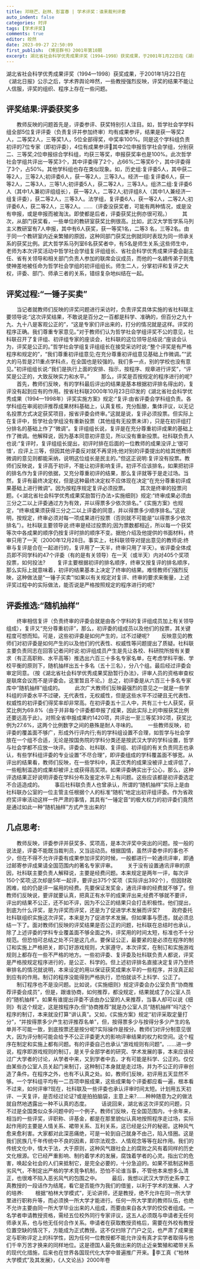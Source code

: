 ```yaml
---
title: 邓晓芒、赵林、彭富春 | 学术评奖：谁来裁判评委
auto_indent: false
categories: 时评
tags: [学术评奖]
comments: true
editor: 皎然
date: 2023-09-27 22:50:09
first_publish: 《博览群书》2001年第10期
excerpt: 湖北省社会科学优秀成果评奖（1994—1998）获奖成果，于2001年1月22日在《湖北日报》公示之后，学术界舆论哗然，一些教授强烈反映，评奖的结果不能让人信服，评奖的组织、程序上存在一些问题。
---
```

湖北省社会科学优秀成果评奖（1994—1998）获奖成果，于2001年1月22日在《湖北日报》公示之后，学术界舆论哗然，一些教授强烈反映，评奖的结果不能让人信服，评奖的组织、程序上存在一些问题。
　　
## 评奖结果:评委获奖多
　　教师反映的问题首先是，评委参评、获奖特别引人注目。如，哲学社会学学科组全部5位复评评委（负责复评并参加终审）均有成果参评，结果是获一等奖2人，二等奖2人，三等奖1人，5位全部得奖，中奖率100%。同是这个学科组负责初评的7位专家（即初评委），4位有成果参评其中2位申报哲学社会学组，分别获二、三等奖;2位申报综合学科组，均获三等奖，申报获奖率也是100%。此次哲学社会学组共评出一等奖3个，其中评委得了2个，占66%;二等奖6个，其中评委得了3个，占50%。其他学科组也存在类似现象。如，历史组:复评委5人，其中获二等2人，三等2人;初评委6人，获一等2人，三等3人。经济一组:复评委6人，获一等2人，二等3人，三等1人;初评委5人，获二等2人，三等3人。组济二组:复评委6人（其中1人兼初评组组长），获一等2人，二等2人;初评组8人（其中1人兼经济一组复评委），获二等2人，三等3人。法学组，复评委6人，获一等2人，二等2人;初评委6人，获二等2人，三等2人。……（评委没获奖者，可能有两种情况，或是没有申报，或是申报而被淘汰。即使都是后者，评委获奖比例亦很可观。）
　　其次，从部门获奖看，一些单位的教研室获奖比例很高。比如，武汉大学哲学系马列主义教研室有7人申报，其中有6人获奖，获一等奖1名，二等3 名，三等2名。由于同一个教研室内近亲繁殖的原因，这种同部门获奖比例就同时表现为同一师承关系的获奖比例。武大哲学系马列室6名获奖者中，有5名是师生关系;这些师生中，老师为本次评奖活动中哲学社会学组复评组组长、省社会科学优秀成果评委会副主任、省有关领导和相关部门负责人参加的联席会议成员，而他的一名嫡传弟子则鬼使神差地被任命为哲学社会学组的初评组组长。师生二人，分掌初评和复评之大权，评委、部门、师承三者的关系，错综复杂地纠结在一起。
　　
## 评奖过程:“一锤子买卖”
　　当记者就教师们反映的评奖问题进行采访时，负责评奖具体实施的省社科联主要领导说:“这次评奖结果，不敢说是百分之一百都是科学、准确的，但百分之九十九、九十八是客观公正的”，“这是专家们评出来的，打分的情况就是这样。评奖的程序正确。我们尊重专家意见。”对于教师们认为哲学社会学组评奖不公的意见，社科联召开了复评组、初评组专家的座谈会，社科联的这位领导总结说:“座谈会认为，评奖是公正的。”哲学社会学组复评组组长在接受采访时说:“整个评奖是有严格程序和规定的”，“我们尊重初评组意见;在充分尊重初评组意见基础上作微调。”“武大的马哲是211重点学科点，在全国也是较强的。我们多一点，别的学校也没有意见。”初评组组长说:“我们是执行上面的安排、指示，按程序、规章进行评奖”，“评奖是公正的，大致反映实力和水平。”
　　那么，评奖是否按规定的程序进行的呢?
　　首先，教师们反映，有的学科最后评出的结果是基本根据初评排名得出的，复评没有起到应有的作用。按省社科联2000年10月23日印发的《湖北省社会科学优秀成果（1994—1998年）评奖实施方案》规定:“复评:由省评委会学科组负责。各学科组在审阅初评推荐成果材料基础上，认真复核，充分酝酿，集体评议，以无记名投票方式决定获奖项目，报省评委会终审。”这就是说，复评必须投票。但实际上在复评中，哲学社会学组没有重新投票（其他组有无投票未详），只是在初评组打分排名的基础上作了“微调”。复评组组长说，复评是在充分尊重初评成果的基础上作了微调。他解释说，因为基本同意初评意见，所以没有重新投票。社科联负责人也说:“复评时，复评组组长提出，初评时排在后面的一位教师的成果没评上‘很可惜’，应评上三等，但因其他评委反对就不再坚持;他对别的评委提出的给其他教师微调的意见则都能采纳，说明这位组长是民主的。”但这正说明:复评没有投票。教师们反映说，复评高于初评，不能让初评影响复评。初评不应该排名，如果把初评的排名作为复评的依据，又充分尊重初评的结果，那么复评就等于是走过场。当然，复评有最终决定权，但是这种最终决定权不应体现在决定“在充分尊重初评成果基础上进行微调”。因为按程序规定复评必须投票。
　　其次是终审的投票问题。《<湖北省社会科学优秀成果奖励暂行办法>实施细则》规定:“终审成果必须由三分之二以上评委通过方为有效，并以得票多少依次排名。”《实施方案》也规定，“终审成果须获得三分之二以上评委的同意，并以得票多少顺序排名。”这说明，按规定，终审必须对每一项成果进行投票（否则就不可能是“以得票多少依次排名”）。社科联主要领导说:终审是经过投票的;因为票数都相近，所以每一个获奖等次中各成果的顺序仍按复评时排的顺序不变。据他介绍及他提供的书面材料，终审只用了一天（2000年12月28日。事实上，社科联领导对提出意见的教师说:终审与复评是合在一起进行的，复评用了一天半，终审只用了半天）。省评委全体成员即不同学科的47个评委（有的是有关领导）在一天（或半天）内对405个奖项投票，如何投法?
　　复评主要根据初评的排名顺序，终审又按复评的排名顺序，那么实际上就意味着，初评的结果基本上决定了终审的结果。难怪教师们强烈反映，这种做法是“一锤子买卖”!如果以有关规定对复评、终审的要求来衡量，上述评奖过程中的实际做法，能否说是严格按照规定的程序进行的呢?
　　
## 评委推选:“随机抽样”
　　终审相信复评（负责终审的评委会就是由各个学科的复评组成员加上有关领导组成），复评又“充分尊重初评”，那么，初评委的组成员以及他们的投票，其关键程度可想而知。可是，这些初评委是如何产生的，过不过硬呢?
　　反映意见的教师们对初评委是如何产生的以及他们的代表性、权威性等问题提出了质疑。社科联主要负责同志在回答记者问时说:初评组成员产生是先让各校、科研院所按有关要求（有正高职称、水平高等）推选出六百三十多名专家名单，在考虑学科平衡、学校平衡的原则下，随机抽样出五十多名（五十三名），分八个组。最后经过评委会审定同意。（按《湖北省社会科学优秀成果奖励暂行办法》，评审人员的资格审查权是联席会议而不是评委会。这里暂且不论。）总之，初评委是从六百三十多名专家库中“随机抽样”组成的。
　　此次广大教师们反映最强烈的意见之一就是一些学科组的评委水平不过硬，无代表性，无权威性，但是这些水平不过硬且无代表性、权威性的初评委们得奖率却非常高。在初评委五十三人中，共有三十七人获奖，获奖比例为69.8%（由于并非每个评委都申报了成果，因此实际上的申报获奖比例还要远高于此）。对照全省申报成果约1420项，共评出一至三等奖392项，获奖比例为27.6%，这两个比例数字之间的悬殊是耐人寻味的。
　　一些教师反映，初评委的覆盖面不够广，形成外行评内行;有的学科组设置不合理，如哲学与社会学放在一个组不合适，无论是按国务院的学科分类还是按武汉大学的学科设置，哲学与社会学都不应放一块评。评委会、社科联、复评组、初评组的有关负责同志也承认，有些学科组评委的专业设置“不尽合理”，即评委组成的学科覆盖面不够宽。从评出的结果看，教师们反映，在一些学科中，真正优秀的成果没被评上或评低了，一些粗制滥造的成果却被评上或获得高奖项。如果评委确实出于公心，那么，这种评选结果正好说明评委在学科分布及鉴定水平上有问题。这些应该都是初评委选定不合适造成的。
　　事后社科联负责人也曾承认，所谓的“随机抽样”实际上是由社科联办公室的一位主管主任根据个人的标准“随机”地定出初评组评委。作为省政府奖评审活动这样一件严肃的事情，其具有“一锤定音”的极大权力的初评委们竟然是通过如此一种“随机抽样”方式产生出来的!
　　
## 几点思考:
　　教师反映，评委参评并获奖多、奖项高，是本次评奖中突出的问题。按一般的说法是，评委不能既当裁判员，又当运动员。根据国情，虽然评委参评的事也不少，但在不得不允许评委有成果参加评奖的时候，一般都进行一轮通讯评审，即通过邮寄参评成果请全国范围内的著名专家评审。
　　关于没有设置通讯评审的原因，社科联主要负责人解释说，主要是经费问题。本来规定是两年一评，每次评150个奖项;这次却是5年一起评，要评出375个奖项（实际评出392个），但因财政困难，给的仍是评一届用的经费。先要保证发奖金，通讯评审的经费就不够了。但教师们反映说，要评就要认真，把真正有水平的成果评出来;经费不够就不要评，评出的结果不公正，还不如不评，因为不公正的结果只会打击积极性。他们提出，到底为什么评奖，是为评奖而评奖，还是为了促进学术发展而评奖?
　　政府委托社科联组织实施这次评奖，本来是为了促进学术发展。但如果事与愿违，就必须总结一下了。面对教师们反映的评奖结果是否公正的问题，社科联在总结时也承认，除了上述评委的学科专业覆盖面不够全面之外，评奖用的时间太短，标准也不十分规范。但恐怕可总结之处不只是这几点。要保证公正，最要紧的是必须在程序的制订和实施上严格把关，即订好游戏规则，大家遵守。本次评奖，在制订和实施游戏规则上都存在一些不严格的地方。一些初评委、复评委及社科联负责人都说，评奖是严格按规定程序进行的，是公正、科学的。但上述初评排名直接决定复评乃至终审排名的情况就说明，本来设定的用以保证获奖成果水平的一些程序，并没真正起到应有的作用。制订的程序没能得到严格执行，恐怕就谈不上科学、公正了。
　　制订程序也不是没问题。比如说，《实施细则》规定评委会办公室负责“协商推荐评委会成员”，但是，跟谁协商，如何推荐，都没规定，结果就成了办公室人员的“随机抽样”。如果有谁提出评委不该由办公室的人来推荐，当事人却可以说《细则》有这个规定，这是按程序办;但“协商推荐”就是办公室人员“随机抽样”吗?这个程序的制订，本来就没打算“讲认真”。又如，《实施方案》规定“初评采取定量打分”，“并按得票多少产生初评推荐名单”，但，按得票多少与按得分多少产生的名单并不可能一致，到底按票还是按分呢?实际操作是按分。教师们对评分制意见很大，因为评分制可能会给予不公正评委更大的影响评审结果的权力和空间。这个程序在制定和实施上都有问题。有的评委自己也承认“游戏规则有问题”。……进一步说，程序即游戏规则的制订，是关乎全部学者的研究、学术发展的事，本来应该经过广大学者的讨论，从学者中来，又到学者中去，才有可能是科学、公正的。仅仅由某些办公室人员关起门来制订，这种制订本身就是走过场，并为不公正的评审创造了条件。在程序之外，也有不认真之处。如，教师们反映，初评用五天显然不够。一个学科组平均有一二百项申报成果，这些成果每个评委都应看一遍，根本看不过来，如何评审?现在，社科联及一些评委也承认评审时间太短。计划用五天初评、一天复评，是否经过论证?或是拍拍脑袋，主意上来?……种种随意为之的做法就自然地透露出一种不认真的态度。
　　话说回来，湖北省这次评奖的问题，只不过是全国类似众多问题中的一个例子。教师们反映，在全国范围内，十余年来，相当的一些评奖，评职称、评基金，都是在那里貌似认真地按照程序走过场，实际起作用的主要是人情关系、裙带关系、互利关系，这已经是公开的秘密。这种风气愈来愈利害。大家都对此深恶痛绝，可是一轮到自己就身不由己，陷入怪圈。这是我们民族几千年传统中不良的因素，即宗法观念、人情观念等等在起作用。我们的传统文化中，情大于法，大于原则，这种风气跟社会上的腐败之风有着同样的历史文化根源。它已经严重影响、制约着学术的发展，腐蚀着学者的心灵。指出它的危害，唤起全社会的人们来抵制它，是完全必要的，十分急迫的。如果不抵制这种恶劣风气，不制定出严格的学术竞争机制，恐怕不论谁当事，不管他本来想多么清正，也很难不陷入恶劣风气的包围之中。
　　最后，我想以武汉大学历史系李工真教授的一段话作为结尾，看它是否能作为我们的借鉴，以利于学术的发展、人才的培养:
　　根据“柏林大学模式”，无论讲师，还是教授，绝不允许在同一所大学里进行职称升等，而必须换一所大学才能进行。任何一所大学里的教师队伍，也绝不允许主要由同一所大学毕业出来的人组成，而要由来自各大学的佼佼者组成。一名学者申请教授资格，需经五位校外同行专家评议，这五人必须既与申请者无任何师承关系，也与他无任何合作关系。申请者在获取教授资格后，需要在外校有教授位置空缺的情况下，方能成为正式教授。这不仅扫除了门户之见，也严肃了成果鉴定与职称评定上的科学性，因为任何一位教授都不能允许没有真才实学者取得与他们千辛万苦才换来的同样地位。这是德国人最先做出来的防止近亲繁殖和裙带关系的现代化措施，后来也在世界各国现代化大学中普遍推广开来。李工真《“柏林大学模式”及其发展》，《人文论丛》2000年卷
